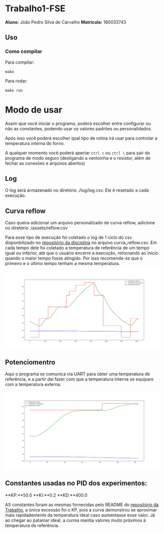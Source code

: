 # Trabalho1-FSE

**Aluno:** João Pedro Silva de Carvalho
**Matricula:** 180033743

## Uso
### Como compilar

Para compilar:
```shell
make
```
Para rodar:

```shell
make run
```

# Modo de usar

Assim que você iniciar o programa, poderá escolher entre configurar ou não as constantes, podendo usar os valores padrões ou personalidados. 

Após isso você poderá escolher qual tipo de rotina irá usar para controlar a temperatura interna do forno.

A qualquer momento você poderá apertar `ctrl c` ou `ctrl \` para sair do programa de modo seguro (desligando a ventoinha e o resistor, além de fechar as conexões e arquivos abertos)

## Log

O log será armazenado no diretório ./log/log.csv. Ele é resetado a cada execução.

## Curva reflow

Caso queira adicionar um arquivo personalizado de curva reflow, adicione no diretório ./assets/reflow.csv

Para esse tipo de execução foi coletado o log de 1 ciclo do csv disponbilizado no [repositório da disciplina](https://gitlab.com/fse_fga/trabalhos-2021_2/trabalho-1-2021-2/-/tree/main) no arquivo curva_reflow.csv. Em cada tempo dele foi coletado a temperatura de referência de um tempo igual ou inferior, até que o usuário encerre a execução, retornando ao inicio quando o maior tempo fosse atingido. Por isso recomenda-se que o primeiro e o último tempo tenham a mesma temperatura.


![Reflow Gráfico](assets/reflow.png)

## Potenciomentro

Aqui o programa se comunica via UART para obter uma temperatura de referência, e a partir dai fazer com que a temperatura interna se equipare com a temperatura externa. 

![Potenciometro Gráfico](assets/potenciometro.png)

## Constantes usadas no PID dos experimentos:

**KP:**50.0
**KI:**0.2
**KD:**400.0

AS constantes foram as mesmas fornecidas pelo README do [repositório da Trabalho](https://gitlab.com/fse_fga/trabalhos-2021_2/trabalho-1-2021-2/-/tree/main), a única excessão foi o KP, pois a curva demonstrou se aproximar mais rapidademente da temperatura ideal caso aumentasse esse valor. Já ao chegar ao patamar ideal, a curma mantia valores muito próximos à temperatura de referência.